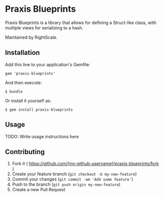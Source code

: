 # Praxis Blueprints

Praxis Blueprints is a library that allows for defining a Struct-like class, with multiple views for serializing to a hash.

Maintained by RightScale.

## Installation

Add this line to your application's Gemfile:

    gem 'praxis-blueprints'

And then execute:

    $ bundle

Or install it yourself as:

    $ gem install praxis-blueprints

## Usage

TODO: Write usage instructions here

## Contributing

1. Fork it ( https://github.com/[my-github-username]/praxis-blueprints/fork )
2. Create your feature branch (`git checkout -b my-new-feature`)
3. Commit your changes (`git commit -am 'Add some feature'`)
4. Push to the branch (`git push origin my-new-feature`)
5. Create a new Pull Request

